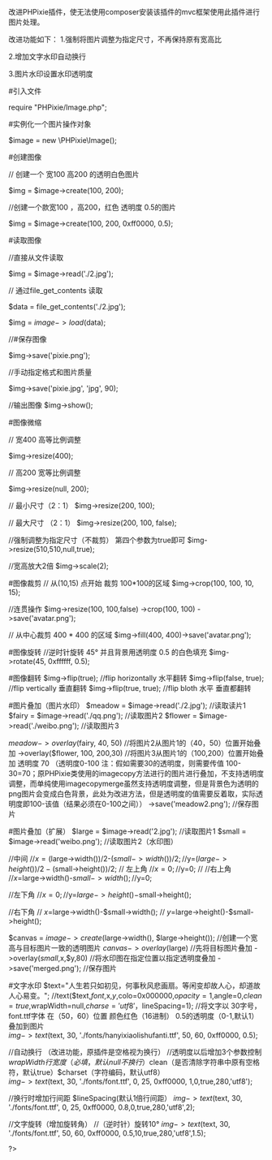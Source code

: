 改进PHPixie插件，使无法使用composer安装该插件的mvc框架使用此插件进行图片处理。

改进功能如下：
1.强制将图片调整为指定尺寸，不再保持原有宽高比

2.增加文字水印自动换行

3.图片水印设置水印透明度



#引入文件

require "PHPixie/Image.php";  


#实例化一个图片操作对象

$image = new \PHPixie\Image();


#创建图像

// 创建一个 宽100 高200 的透明白色图片

$img = $image->create(100, 200);


//创建一个款宽100 ，高200，红色  透明度 0.5的图片

$img = $image->create(100, 200, 0xff0000, 0.5);


#读取图像 

//直接从文件读取

$img = $image->read('./2.jpg');


// 通过file_get_contents 读取

$data = file_get_contents('./2.jpg');

$img = $image->load($data);



//#保存图像

$img->save('pixie.png');


//手动指定格式和图片质量

$img->save('pixie.jpg', 'jpg', 90);

//输出图像
$img->show();

#图像微缩

// 宽400 高等比例调整

$img->resize(400);


// 高200 宽等比例调整

$img->resize(null, 200);


// 最小尺寸（2：1）
$img->resize(200, 100);

// 最大尺寸 （2：1）
$img->resize(200, 100, false);


//强制调整为指定尺寸（不裁剪） 第四个参数为true即可
$img->resize(510,510,null,true);

//宽高放大2倍
$img->scale(2);


#图像裁剪
// 从(10,15) 点开始 裁剪 100*100的区域 
$img->crop(100, 100, 10, 15);

//连贯操作
$img->resize(100, 100,false)
 	  ->crop(100, 100) 
 	  ->save('avatar.png');


// 从中心裁剪 400 * 400 的区域
$img->fill(400, 400)->save('avatar.png'); 


#图像旋转
//逆时针旋转 45° 并且背景用透明度 0.5 的白色填充
$img->rotate(45, 0xffffff, 0.5);

#图像翻转
$img->flip(true); //flip horizontally  水平翻转
$img->flip(false, true); //flip vertically  垂直翻转
$img->flip(true, true); //flip bloth   水平 垂直都翻转

#图片叠加（图片水印）
$meadow = $image->read('./2.jpg');    //读取读片1
$fairy  = $image->read('./qq.png');  //读取图片2
$flower = $image->read('./weibo.png');  //读取图片3

$meadow->overlay($fairy, 40, 50)   //将图片2从图片1的（40，50）位置开始叠加
  ->overlay($flower, 100, 200,30)   //将图片3从图片1的（100,200）位置开始叠加 透明度 70 （透明度0-100 注：假如需要30的透明度，则需要传值 100-30=70；原PHPixie类使用的imagecopy方法进行的图片进行叠加，不支持透明度调整，而单纯使用imagecopymerge虽然支持透明度调整，但是背景色为透明的png图片会变成白色背景，此处为改进方法，但是透明度的值需要反着取，实际透明度即100-该值（结果必须在0-100之间））
 	->save('meadow2.png');  //保存图片


#图片叠加（扩展）
$large = $image->read('2.jpg');        //读取图片1
$small = $image->read('weibo.png');    //读取图片2（水印图）

//中间
//$x=($large->width())/2-($small->width())/2;
//$y=($large->height())/2-($small->height())/2;
// 左上角
//$x=0;
//$y=0;
//
//右上角
//$x=$large->width()-$small->width();
//$y=0;

//左下角
//$x=0;
//$y=$large->height()-$small->height();

//右下角
// $x=$large->width()-$small->width();
// $y=$large->height()-$small->height();

$canvas = $image->create($large->width(), $large->height());  //创建一个宽高与目标图片一致的透明图片
$canvas
  ->overlay($large)   //先将目标图片叠加
  ->overlay($small,$x,$y,80)  //将水印图在指定位置以指定透明度叠加
  ->save('merged.png');  //保存图片


#文字水印
$text="人生若只如初见，何事秋风悲画扇。等闲变却故人心，却道故人心易变。";
//text($text,$font,$x,$y,$colo=0x000000,$opacity=1,$angle=0,$clean=true,$wrapWidth=null,$charse='utf8'，$lineSpacing=1);
//将文字以 30字号，font.ttf字体  在（50，60）位置  颜色红色（16进制） 0.5的透明度（0-1,默认1）叠加到图片                                    
$img->text($text, 30, './fonts/hanyixiaolishufanti.ttf', 50, 60, 0xff0000, 0.5);

//自动换行 （改进功能，原插件是空格视为换行）
//透明度以后增加3个参数控制 $wrapWidth 行宽度（必填，默认null不换行）$clean（是否清除字符串中原有空格符，默认true）$charset（字符编码，默认utf8）   
$img->text($text, 30, './fonts/font.ttf', 0, 25, 0xff0000, 1,0,true,280,'utf8'); 


//换行时增加行间距 $lineSpacing(默认1倍行间距）
$img->text($text, 30, './fonts/font.ttf', 0, 25, 0xff0000, 0.8,0,true,280,'utf8',2);

//文字旋转（增加旋转角）
//（逆时针）旋转10°
$img->text($text, 30, './fonts/font.ttf', 50, 60, 0xff0000, 0.5,10,true,280,'utf8',1.5);



?>
